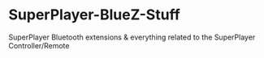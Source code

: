# SuperPlayer-BlueZ-Stuff
SuperPlayer Bluetooth extensions &amp; everything related to the SuperPlayer Controller/Remote 
